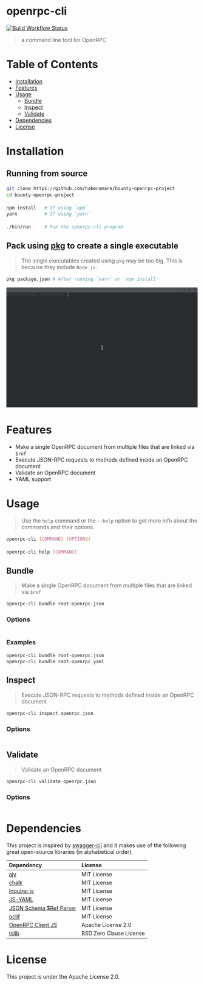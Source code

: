 # openrpc-cli

[![Build Workflow Status](https://github.com/habenamare/bounty-openrpc-project/workflows/Build/badge.svg)](https://github.com/habenamare/bounty-openrpc-project/actions)

> a command line tool for OpenRPC

# Table of Contents

- [Installation](#installation)
- [Features](#features)
- [Usage](#usage)
  - [Bundle](#bundle)
  - [Inspect](#inspect)
  - [Validate](#validate)
- [Dependencies](#dependencies)
- [License](#license)

# Installation

## Running from source

```bash
git clone https://github.com/habenamare/bounty-openrpc-project
cd bounty-openrpc-project

npm install   # If using `npm`
yarn          # If using `yarn`

./bin/run     # Run the openrpc-cli program 
```

## Pack using [pkg](https://github.com/zeit/pkg) to create a single executable

> The single executables created using `pkg` may be too big. This is because they include `Node.js`.

```bash
pkg package.json # After running `yarn` or `npm install`
```

<p align="center">
  <img src="demo-gifs/installation.gif" width="700px" >
</p>

# Features

- Make a single OpenRPC document from multiple files that are linked via `$ref`
- Execute JSON-RPC requests to methods defined inside an OpenRPC document
- Validate an OpenRPC document
- YAML support

# Usage

> Use the `help` command or the `--help` option to get more info about the commands and their options.

```bash
openrpc-cli [COMMAND] [OPTIONS]

openrpc-cli help [COMMAND]
```

## Bundle

> Make a single OpenRPC document from multiple files that are linked via `$ref`

```bash
openrpc-cli bundle root-openrpc.json
```

### Options

```
```

### Examples

```
openrpc-cli bundle root-openrpc.json                      
openrpc-cli bundle root-openrpc.yaml
```

## Inspect

> Execute JSON-RPC requests to methods defined inside an OpenRPC document

```bash
openrpc-cli inspect openrpc.json
```

### Options

```
```

## Validate

> Validate an OpenRPC document

```bash
openrpc-cli validate openrpc.json
```

### Options

```
```

# Dependencies

This project is inspired by [swagger-cli](https://github.com/APIDevTools/swagger-cli) and it makes use of the following great open-source libraries (in alphabetical order).

 | Dependency  | License |
 | :------------- | :------------- |
 | [ajv](https://github.com/ajv-validator/ajv) | MIT License |
 | [chalk](https://github.com/chalk/chalk) | MIT License |
 | [Inquirer.js](https://github.com/SBoudrias/Inquirer.js/) | MIT License |
 | [JS-YAML](https://github.com/nodeca/js-yaml) | MIT License |
 | [JSON Schema $Ref Parser](https://github.com/APIDevTools/json-schema-ref-parser) | MIT License |
 | [oclif](https://github.com/oclif/oclif) | MIT License |
 | [OpenRPC Client JS](https://github.com/open-rpc/client-js) | Apache License 2.0 |
 | [tslib](https://github.com/Microsoft/tslib) | BSD Zero Clause License |

# License

This project is under the Apache License 2.0.
